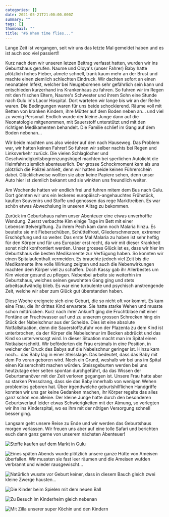 ```yaml
---
categories: []
date: 2021-05-21T21:00:00.000Z
summary: ""
tags: []
thumbnail: ""
title: "#6 When time flies..."
---
```

Lange Zeit ist vergangen, seit wir uns das letzte Mal gemeldet haben und es ist auch soo viel passiert!!

Kurz nach dem wir unseren letzen Beitrag verfasst hatten, wurden wir ins Geburtshaus gerufen. Naume und Oloya's (unser Fahrer) Baby hatte plötzlich hohes Fieber, atmete schnell, trank kaum mehr an der Brust und machte einen ziemlich schlechten Eindruck. Wir dachten sofort an einen neonatalen Infekt, welcher bei Neugeborenen sehr gefährlich sein kann und entschieden kurzerhand ins Krankenhaus zu fahren. So fuhren wir im Regen mit den frischen Eltern, Naume's Schwester und ihrem Sohn eine Stunde nach Gulu in's Lacor Hospital. Dort warteten wir lange bis wir an der Reihe waren. Die Bedingungen waren für uns beide schockierend. Räume voll mit Betten von kranken Kindern, ihre Mütter auf dem Boden neben an... und viel zu wenig Personal. Endlich wurde der kleine Junge dann auf die Neonatologie mitgenommen, mit Sauerstoff unterstützt und mit den richtigen Medikamenten behandelt. Die Familie schlief im Gang auf dem Boden nebenan...

Wir beide machten uns also wieder auf den nach Hauseweg. Das Problem war, wir hatten keinen Fahrer! So fuhren wir selber nachts bei Regen und Linksverkehr zurück. Die vielen Schlaglöcher und Geschwindigkeitsbegrenzungshügel machten bei sperlichen Autolicht die Heimfahrt ziemlich abenteuerlich. Der grosse Schockmoment kam als uns plötzlich die Polizei anhielt, denn wir hatten beide keinen Führerschein dabei. Glücklichweise wollten sie aber keine Papiere sehen, denn unser Auto hier ist ziemlich bekannt und sie winkten uns freundlich weiter.

Am Wochende hatten wir endlich frei und fuhren mitem dem Bus nach Gulu. Dort gönnten wir uns ein leckeres europäisch-angehauchtes Frühstück, kauften Souvenirs und Stoffe und genossen das rege Markttreiben. Es war schön etwas Abwechslung in unseren Alltag zu bekommen.

Zurück im Geburtshaus nahm unser Abenteuer eine etwas unverhoffte Wendung. Zuerst verbachte Kim einige Tage im Bett mit einer Lebensmittelvergiftung. Zu ihrem Pech kam dann noch Malaria hinzu. Es beutelte sie mit Fieberschüben, Schüttelfrost, Gliederschmerzen, extremer Erschöpfung und so weiter. Das erste Mal Malaria zu haben ist sehr heftig für den Körper und für uns Europäer erst recht, da wir mit dieser Krankheit sonst nicht konfrontiert werden. Unser grosses Glück ist es, dass wir hier im Geburtshaus die besten Medikamente zur Verfügung haben. So konnten wir einen Spitalaufenthalt vermeiden. Es brauchte jedoch viel Zeit bis die Medikamente ihre volle Wirkung zeigten und auch die Nebenwirkungen machten dem Körper viel zu schaffen. Doch Kassy gab ihr Allerbestes um Kim wieder gesund zu pflegen. Nebenbei arbeite sie weiterhin im Geburtshaus, welches seinen gewohnten Gang ging und stets arbeitsaufwändig blieb. Es war eine turbulente und psychisch anstrengende Zeit, welche wir aber zum Glück gut überstanden haben.

Diese Woche ereignete sich eine Geburt, die so nicht oft vor kommt. Es kam eine Frau, die ihr drittes Kind erwartete. Sie hatte starke Wehen und musste schon mitdrücken. Kurz nach ihrer Ankunft ging die Fruchtblase mit einer Fontäne an Fruchtwasser auf und zu unserem grossen Schrecken hing ein Stück der Nabelschnur aus der Scheide. Dies ist eine absolute Notfallsituation, denn die Sauerstoffzufuhr von der Plazenta zu dem Kind ist unterbrochen, da der Körper die Nabelschnur im Becken abdrückt und das Kind so unterversorgt wird. In dieser Situation macht man im Spital einen Notkaiserschnitt. Wir beförderten die Frau erstmals in eine Position, in welcher der Druck des Babys auf die Nabelschnur geringer ist. Hinzu kam noch... das Baby lag in einer Steisslage. Das bedeutet, dass das Baby mit dem Po voran geboren wird. Noch ein Grund, weshalb wir bei uns im Spital einen Kaiserschnitt machen würden. Steissgeburten werden bei uns heutzutage eher selten spontan durchgeführt, da das Wissen der Geburtsmanöver mit der Zeit verloren gegangen ist. Unsere Frau hatte aber so starken Pressdrang, dass sie das Baby innerhalb von wenigen Wehen problemlos geboren hat. Über irgendwelche geburtshilflichen Handgriffe konnten wir uns gar keine Gedanken machen, ihr Körper regelte das alles ganz schön von alleine. Der kleine Junge hatte durch den besonderen Geburtsverlauf leider etwas Schwierigkeiten mit der Atmung, so verlegten wir ihn ins Kinderspital, wo es ihm mit der nötigen Versorgung schnell besser ging.

Langsam geht unsere Reise zu Ende und wir werden das Geburtshaus morgen verlassen. Wir freuen uns aber auf eine tolle Safari und berichten euch dann ganz gerne von unserem nächsten Abenteuer!

![](/upload/img-20210522-wa0004.jpg "Stoffe kaufen auf dem Markt in Gulu")

![Eines späten Abends wurde plötzlich unsere ganze Hütte von Ameisen überfallen. Wir mussten sie fast leer räumen und die Ameisen wufden verbrannt und wieder rausgewischt...](/upload/img-20210522-wa0006.jpg "Ameiseninvasion!")

![Natürlich wusste vor Geburt keiner, dass in diesem Bauch gleich zwei kleine Zwerge hausten... ](/upload/20210514_141956.jpg "Zwillingsmama")

![](/upload/img-20210522-wa0005.jpg "Die Kinder beim Spielen mit dem neuen Ball")

![](/upload/20210515_174016.jpg "Zu Besuch im Kinderheim gleich nebenan")

![](/upload/img-20210522-wa0007-1.jpg "Mit Zilla unserer super Köchin und den Kindern")